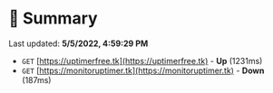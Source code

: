 # 📖 Summary
Last updated: **5/5/2022, 4:59:29 PM**

- `GET` [https://uptimerfree.tk](https://uptimerfree.tk) - **Up** (1231ms)
- `GET` [https://monitoruptimer.tk](https://monitoruptimer.tk) - **Down** (187ms)
